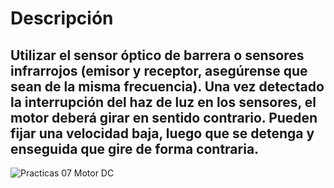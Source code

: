 # Descripción
## Utilizar el sensor óptico de barrera o sensores infrarrojos (emisor y receptor, asegúrense que sean de la misma frecuencia). Una vez detectado la interrupción del haz de luz en los sensores, el motor deberá girar en sentido contrario. Pueden fijar una velocidad baja, luego que se detenga y enseguida que gire de forma contraria.

![Practicas 07 Motor DC]()
